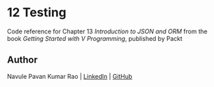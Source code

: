 # 12 Testing

Code reference for Chapter 13 *Introduction to JSON and ORM* from the book *Getting Started with V Programming*, published by Packt

## Author

Navule Pavan Kumar Rao | [LinkedIn](https://www.linkedin.com/in/navule/) | [GitHub](https://www.github.com/windson)
